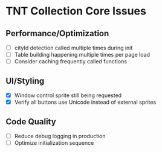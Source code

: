 # TNT Collection Core Issues

## Performance/Optimization
- [ ] cityId detection called multiple times during init
- [ ] Table building happening multiple times per page load
- [ ] Consider caching frequently called functions

## UI/Styling  
- [x] Window control sprite still being requested
- [x] Verify all buttons use Unicode instead of external sprites

## Code Quality
- [ ] Reduce debug logging in production
- [ ] Optimize initialization sequence